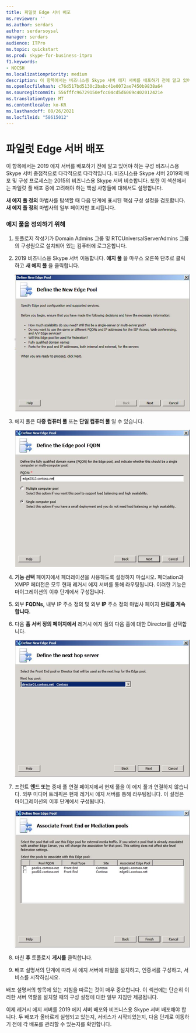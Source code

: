 ```yaml
---
title: 파일럿 Edge 서버 배포
ms.reviewer: ''
ms.author: serdars
author: serdarsoysal
manager: serdars
audience: ITPro
ms.topic: quickstart
ms.prod: skype-for-business-itpro
f1.keywords:
- NOCSH
ms.localizationpriority: medium
description: 이 항목에서는 비즈니스용 Skype 서버 에지 서버를 배포하기 전에 알고 있어야 하는 구성 설정에 대해 중점적으로 다 확인합니다. 비즈니스용 Skype 서버 2019의 배포 및 구성 프로세스는 2015의 비즈니스용 Skype 서버 비슷합니다. 또한 이 섹션에서는 파일럿 풀 배포 중에 고려해야 하는 핵심 사항들에 대해서도 설명합니다. 자세한 단계는 배포 프로세스를 설명하고 외부 사용자 액세스에 대한 구성 정보도 제공하는 배포 설명서의 비즈니스용 Skype 서버 2019에서 외부 사용자 액세스 배포를 참조하십시오.
ms.openlocfilehash: c76d517bd5130c2babc41e0072ae7450b9838a64
ms.sourcegitcommit: 556fffc96729150efcc04cd5d6069c402012421e
ms.translationtype: MT
ms.contentlocale: ko-KR
ms.lasthandoff: 08/26/2021
ms.locfileid: "58615012"
---
```

# <a name="deploy-pilot-edge-server"></a>파일럿 Edge 서버 배포

이 항목에서는 2019 에지 서버를 배포하기 전에 알고 있어야 하는 구성 비즈니스용 Skype 서버 중점적으로 다각적으로 다각적입니다. 비즈니스용 Skype 서버 2019의 배포 및 구성 프로세스는 2015의 비즈니스용 Skype 서버 비슷합니다. 또한 이 섹션에서는 파일럿 풀 배포 중에 고려해야 하는 핵심 사항들에 대해서도 설명합니다. <!-- For detailed steps, see 
 [Deploying external user access in Skype for Business Server 2019](../deployment/deploying-external-user-access/deploying-external-user-access.md) in the Deployment documentation, which describes the deployment process and also gives configuration information for external user access.  -->
  
**새 에지 풀 정의** 마법사를 탐색할 때 다음 단계에 표시된 핵심 구성 설정을 검토합니다. **새 에지 풀 정의** 마법사의 일부 페이지만 표시됩니다. 
  
### <a name="to-define-an-edge-pool"></a>에지 풀을 정의하기 위해

1. 토폴로지 작성기가 Domain Admins 그룹 및 RTCUniversalServerAdmins 그룹의 구성원으로 설치되어 있는 컴퓨터에 로그온합니다.
    
2. 2019 비즈니스용 Skype 서버 이동합니다. **에지 풀** 을 마우스 오른쪽 단추로 클릭하고 **새 에지 풀** 을 클릭합니다.
    
     ![새 에지 풀 정의 대화 상자](../media/migration_ocs_topo_edgepool_page1.JPG)
  
3. 에지 풀은 **다중 컴퓨터 풀** 또는 **단일 컴퓨터 풀** 일 수 있습니다.
    
     ![에지 풀 FQDN 정의 대화 상자](../media/migration_ocs_topo_edgepool_page2.JPG)
  
4. **기능 선택** 페이지에서 페더레이션을 사용하도록 설정하지 마십시오. 페더ation과 XMPP 페더전은 모두 현재 레거시 에지 서버를 통해 라우팅됩니다. 이러한 기능은 마이그레이션의 이후 단계에서 구성됩니다. 

  
5. 외부 **FQDNs,** 내부 IP 주소 정의 및 외부 **IP** 주소 정의 마법사 페이지 **완료를 계속합니다.**
    
6. 다음 **홉 서버 정의 페이지에서** 레거시 에지 풀의 다음 홉에 대한 Director를 선택합니다. 
    
     ![다음 홉 정의 대화 상자](../media/migration_ocs_topo_edgepool_page7.JPG)
  
7. 프런트 **엔드 또는** 중재 풀 연결 페이지에서 현재 풀을 이 에지 풀과 연결하지 않습니다. 외부 미디어 트래픽은 현재 레거시 에지 서버를 통해 라우팅됩니다. 이 설정은 마이그레이션의 이후 단계에서 구성됩니다. 
    
     ![프런트 엔드 풀 연결 대화 상자](../media/migration_ocs_topo_edgepool_page8.JPG)
  
8. 마친 **후** 토폴로지 **게시를** 클릭합니다. 
    
9. 배포 설명서의 단계에 따라 새 에지 서버에 파일을 설치하고, 인증서를 구성하고, 서비스를 시작하십시오. 
<!-- [Install Edge Servers for Skype for Business Server 2019](../deployment/deploying-external-user-access/install-edge-servers.md) in -->
    
배포 설명서의 항목에 있는 지침을 따르는 것이 매우 중요합니다. 이 섹션에는 단순히 이러한 서버 역할을 설치할 때의 구성 설정에 대한 일부 지침만 제공됩니다. 
<!-- [Deploying external user access in Skype for Business Server 2019](../deployment/deploying-external-user-access/deploying-external-user-access.md) -->
  
이제 레거시 에지 서버를 2019 에지 서버 배포와 비즈니스용 Skype 서버 배포해야 합니다. 두 배포가 올바르게 실행되고 있는지, 서비스가 시작되었는지, 다음 단계로 이동하기 전에 각 배포를 관리할 수 있는지를 확인합니다. 
  

